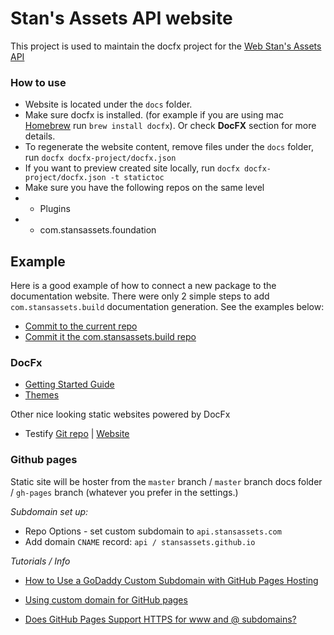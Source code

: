 
# Stan's Assets API website
This project is used to maintain the docfx project for the [Web Stan's Assets API](https://api.stansassets.com/)

### How to use
* Website is located under the `docs` folder.
* Make sure docfx is installed. (for example if you are using  mac [Homebrew](https://formulae.brew.sh/formula/docfx) run `brew install docfx`). Or check **DocFX** section for more details.
* To regenerate the website content, remove files under the `docs` folder, run `docfx docfx-project/docfx.json` 
* If you want to preview created site locally, run `docfx docfx-project/docfx.json -t statictoc`
* Make sure you have the following repos on the same level
* * Plugins
* * com.stansassets.foundation

## Example
Here is a good example of how to connect a new package to the documentation website. There were only 2 simple steps to add `com.stansassets.build` documentation generation. See the examples below:
* [Commit to the current repo](https://github.com/StansAssets/api.stansassets.com/commit/96e6d4935db0e45a067ca7920e2ae5ae8b6403b2)
* [Commit it the com.stansassets.build repo](https://github.com/StansAssets/com.stansassets.build/commit/cf50320f1035d8057e469207b3e00312fc268033)


### DocFx
* [Getting Started Guide](https://dotnet.github.io/docfx/tutorial/docfx_getting_started.html)
* [Themes](https://dotnet.github.io/docfx/templates-and-plugins/templates-dashboard.html)

Other nice looking static websites powered by DocFx
* Testify [Git repo](https://github.com/wekempf/testify) | [Website](http://wekempf.github.io/testify/)

### Github pages
Static site will be hoster from the `master` branch /  `master` branch docs folder / `gh-pages` branch (whatever you prefer in the settings.)

*Subdomain set up:*
* Repo Options - set custom subdomain to `api.stansassets.com`
* Add domain `CNAME` record: `api / stansassets.github.io`


*Tutorials / Info*
* [How to Use a GoDaddy Custom Subdomain with GitHub Pages Hosting](https://medium.com/@SeloSlav/how-to-use-a-godaddy-custom-subdomain-with-github-pages-hosting-fbac17f36f9d)
* [Using custom domain for GitHub pages](https://medium.com/@hossainkhan/using-custom-domain-for-github-pages-86b303d3918a)

* [Does GitHub Pages Support HTTPS for www and @ subdomains?](https://github.community/t5/GitHub-Pages/Does-GitHub-Pages-Support-HTTPS-for-www-and-subdomains/td-p/7116)

